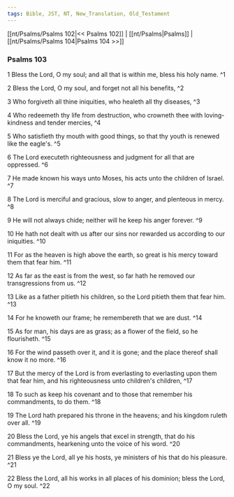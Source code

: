 ```yaml
---
tags: Bible, JST, NT, New_Translation, Old_Testament
---
```


[[nt/Psalms/Psalms 102|<< Psalms 102]] | [[nt/Psalms|Psalms]] | [[nt/Psalms/Psalms 104|Psalms 104 >>]]

### Psalms 103

1 Bless the Lord, O my soul; and all that is within me, bless his holy name.  ^1

2 Bless the Lord, O my soul, and forget not all his benefits,  ^2

3 Who forgiveth all thine iniquities, who healeth all thy diseases,  ^3

4 Who redeemeth thy life from destruction, who crowneth thee with loving-kindness and tender mercies,  ^4

5 Who satisfieth thy mouth with good things, so that thy youth is renewed like the eagle\'s.  ^5

6 The Lord executeth righteousness and judgment for all that are oppressed.  ^6

7 He made known his ways unto Moses, his acts unto the children of Israel.  ^7

8 The Lord is merciful and gracious, slow to anger, and plenteous in mercy.  ^8

9 He will not always chide; neither will he keep his anger forever.  ^9

10 He hath not dealt with us after our sins nor rewarded us according to our iniquities.  ^10

11 For as the heaven is high above the earth, so great is his mercy toward them that fear him.  ^11

12 As far as the east is from the west, so far hath he removed our transgressions from us.  ^12

13 Like as a father pitieth his children, so the Lord pitieth them that fear him.  ^13

14 For he knoweth our frame; he remembereth that we are dust.  ^14

15 As for man, his days are as grass; as a flower of the field, so he flourisheth.  ^15

16 For the wind passeth over it, and it is gone; and the place thereof shall know it no more.  ^16

17 But the mercy of the Lord is from everlasting to everlasting upon them that fear him, and his righteousness unto children\'s children,  ^17

18 To such as keep his covenant and to those that remember his commandments, to do them.  ^18

19 The Lord hath prepared his throne in the heavens; and his kingdom ruleth over all.  ^19

20 Bless the Lord, ye his angels that excel in strength, that do his commandments, hearkening unto the voice of his word.  ^20

21 Bless ye the Lord, all ye his hosts, ye ministers of his that do his pleasure.  ^21

22 Bless the Lord, all his works in all places of his dominion; bless the Lord, O my soul.  ^22

 
